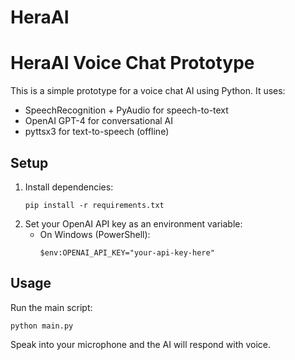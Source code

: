 # HeraAI

# HeraAI Voice Chat Prototype

This is a simple prototype for a voice chat AI using Python. It uses:
- SpeechRecognition + PyAudio for speech-to-text
- OpenAI GPT-4 for conversational AI
- pyttsx3 for text-to-speech (offline)

## Setup
1. Install dependencies:
   ```
   pip install -r requirements.txt
   ```
2. Set your OpenAI API key as an environment variable:
   - On Windows (PowerShell):
     ```
     $env:OPENAI_API_KEY="your-api-key-here"
     ```

## Usage
Run the main script:
```
python main.py
```

Speak into your microphone and the AI will respond with voice.

